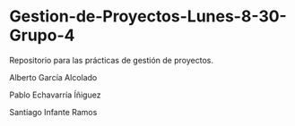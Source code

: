 # Gestion-de-Proyectos-Lunes-8-30-Grupo-4
Repositorio para las prácticas de gestión de proyectos.


Alberto García Alcolado

Pablo Echavarría Íñiguez

Santiago Infante Ramos

